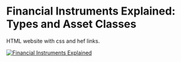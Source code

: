 # Financial Instruments Explained: Types and Asset Classes

HTML website with css and hef links.

<a href="https://financial-instruments-explained.vercel.app/" target="_blank">
        <img src="https://github.com/user-attachments/assets/cf9544a2-46e8-4f45-b544-5993e6762e07" alt="Financial Instruments Explained">
    </a>
